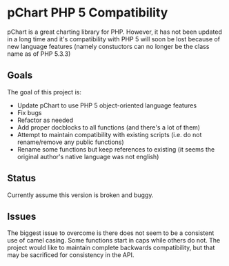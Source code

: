 pChart PHP 5 Compatibility
==========================

pChart is a great charting library for PHP. 
However, it has not been updated in a long time and it's compatibility
with PHP 5 will soon be lost because of new language features 
(namely constuctors can no longer be the class name as of PHP 5.3.3)

## Goals

The goal of this project is:
* Update pChart to use PHP 5 object-oriented language features
* Fix bugs
* Refactor as needed
* Add proper docblocks to all functions (and there's a lot of them)
* Attempt to maintain compatibility with existing scripts (i.e. do not rename/remove any public functions)
* Rename some functions but keep references to existing (it seems the original author's native language was not english)
 
## Status

Currently assume this version is broken and buggy.

## Issues

The biggest issue to overcome is there does not seem to be a consistent use of camel casing.  Some functions start in caps
while others do not.  The project would like to maintain complete backwards compatibility, but that may be sacrificed for
consistency in the API.
 
